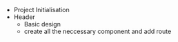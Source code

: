 - Project Initialisation
- Header
    - Basic design
    - create all the neccessary component and add route
